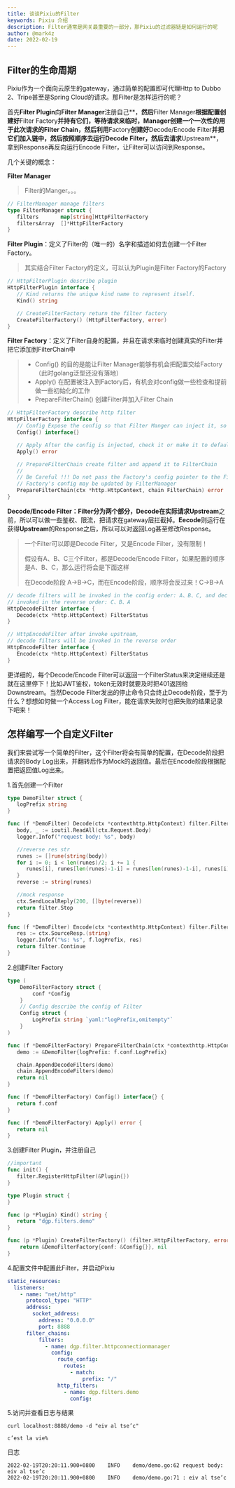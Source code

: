 ```yaml
---
title: 谈谈Pixiu的Filter
keywords: Pixiu 介绍
description: Filter通常是网关最重要的一部分，那Pixiu的过滤器链是如何运行的呢
author: @mark4z
date: 2022-02-19
---
```


## **Filter的生命周期**

Pixiu作为一个面向云原生的gateway，通过简单的配置即可代理Http to Dubbo 2、Tripe甚至是Spring Cloud的请求。那Filter是怎样运行的呢？

首先**Filter Plugin**向**Filter Manager**注册自己**，**然后**Filter Manager**根据配置创建好**Filter Factory**并持有它们，等待请求来临时，**Manager**创建一个一次性的用于此次请求的Filter Chain，然后利用**Factory**创建好**Decode/Encode Filter**并把它们加入链中，然后按照顺序去运行Decode Filter，然后去请求**Upstream**，拿到Response再反向运行Encode Filter，让Filter可以访问到Response。

几个关键的概念：

**Filter Manager**

> Filter的Manger。。。

```go
// FilterManager manage filters
type FilterManager struct {
   filters       map[string]HttpFilterFactory
   filtersArray  []*HttpFilterFactory
}
```

**Filter Plugin**：定义了Filter的（唯一的）名字和描述如何去创建一个Filter Factory。

> 其实结合Filter Factory的定义，可以认为Plugin是Filter Factory的Factory

```go
// HttpFilterPlugin describe plugin
HttpFilterPlugin interface {
   // Kind returns the unique kind name to represent itself.
   Kind() string

   // CreateFilterFactory return the filter factory
   CreateFilterFactory() (HttpFilterFactory, error)
}
```

**Filter Factory**：定义了Filter自身的配置，并且在请求来临时创建真实的Filter并把它添加到FilterChain中

> - Config() 的目的是能让Filter Manager能够有机会把配置交给Factory（此时golang泛型还没有落地）
> - Apply() 在配置被注入到Factory后，有机会对config做一些检查和提前做一些初始化的工作
> - PrepareFilterChain() 创建Filter并加入Filter Chain

```go
// HttpFilterFactory describe http filter
HttpFilterFactory interface {
   // Config Expose the config so that Filter Manger can inject it, so it must be a pointer
   Config() interface{}

   // Apply After the config is injected, check it or make it to default
   Apply() error

   // PrepareFilterChain create filter and append it to FilterChain
   //
   // Be Careful !!! Do not pass the Factory's config pointer to the Filter instance,
   // Factory's config may be updated by FilterManager
   PrepareFilterChain(ctx *http.HttpContext, chain FilterChain) error
}
```

**Decode/Encode Filter：**Filter分为两个部分，**Decode**在实际请求**Upstream**之前，所以可以做一些鉴权、限流，把请求在gateway层拦截掉。**Eecode**则运行在获得**Upstream**的Response之后，所以可以对返回Log甚至修改Response。

> 一个Filter可以即是Decode Filter，又是Encode Filter，没有限制！
>
> 假设有A、B、C三个Filter，都是Decode/Encode Filter，如果配置的顺序是A、B、C，那么运行将会是下面这样
>
> 在Decode阶段 A->B->C，而在Encode阶段，顺序将会反过来！C->B->A



```go
// decode filters will be invoked in the config order: A、B、C, and decode filters will be
// invoked in the reverse order: C、B、A
HttpDecodeFilter interface {
   Decode(ctx *http.HttpContext) FilterStatus
}

// HttpEncodeFilter after invoke upstream,
// decode filters will be invoked in the reverse order
HttpEncodeFilter interface {
   Encode(ctx *http.HttpContext) FilterStatus
}
```

更详细的，每个Decode/Encode Filter可以返回一个FilterStatus来决定继续还是就在这里停下！比如JWT鉴权，token无效时就要及时把401返回给Downstream。当然Decode Filter发出的停止命令只会终止Decode阶段，至于为什么？想想如何做一个Access Log Filter，能在请求失败时也把失败的结果记录下吧来！



## **怎样编写一个自定义Filter**

我们来尝试写一个简单的Filter，这个Filter将会有简单的配置，在Decode阶段把请求的Body Log出来，并翻转后作为Mock的返回值。最后在Encode阶段根据配置把返回值Log出来。

1.首先创建一个Filter

```go
type DemoFilter struct {
   logPrefix string
}

func (f *DemoFilter) Decode(ctx *contexthttp.HttpContext) filter.FilterStatus {
   body, _ := ioutil.ReadAll(ctx.Request.Body)
   logger.Infof("request body: %s", body)

   //reverse res str
   runes := []rune(string(body))
   for i := 0; i < len(runes)/2; i += 1 {
      runes[i], runes[len(runes)-1-i] = runes[len(runes)-1-i], runes[i]
   }
   reverse := string(runes)

   //mock response
   ctx.SendLocalReply(200, []byte(reverse))
   return filter.Stop
}

func (f *DemoFilter) Encode(ctx *contexthttp.HttpContext) filter.FilterStatus {
   res := ctx.SourceResp.(string)
   logger.Infof("%s: %s", f.logPrefix, res)
   return filter.Continue
}
```

2.创建Filter Factory

```go
type (
	DemoFilterFactory struct {
		conf *Config
	}
	// Config describe the config of Filter
	Config struct {
		LogPrefix string `yaml:"logPrefix,omitempty"`
	}
)

func (f *DemoFilterFactory) PrepareFilterChain(ctx *contexthttp.HttpContext, chain filter.FilterChain) error {
   demo := &DemoFilter{logPrefix: f.conf.LogPrefix}

   chain.AppendDecodeFilters(demo)
   chain.AppendEncodeFilters(demo)
   return nil
}

func (f *DemoFilterFactory) Config() interface{} {
   return f.conf
}

func (f *DemoFilterFactory) Apply() error {
   return nil
}
```

3.创建Filter Plugin，并注册自己

```go
//important
func init() {
   filter.RegisterHttpFilter(&Plugin{})
}

type Plugin struct {
}

func (p *Plugin) Kind() string {
   return "dgp.filters.demo"
}

func (p *Plugin) CreateFilterFactory() (filter.HttpFilterFactory, error) {
	return &DemoFilterFactory{conf: &Config{}}, nil
}
```

4.配置文件中配置此Filter，并启动Pixiu

```yaml
static_resources:
  listeners:
    - name: "net/http"
      protocol_type: "HTTP"
      address:
        socket_address:
          address: "0.0.0.0"
          port: 8888
      filter_chains:
          filters:
            - name: dgp.filter.httpconnectionmanager
              config:
                route_config:
                  routes:
                    - match:
                        prefix: "/"
                http_filters:
                  - name: dgp.filters.demo
                    config:
```

5.访问并查看日志与结果

```shell
curl localhost:8888/demo -d "eiv al tse’c"

c’est la vie% 
```

日志

```
2022-02-19T20:20:11.900+0800    INFO    demo/demo.go:62 request body: eiv al tse’c
2022-02-19T20:20:11.900+0800    INFO    demo/demo.go:71 : eiv al tse’c
```

